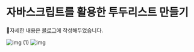 # 자바스크립트를 활용한 투두리스트 만들기
🌊자세한 내용은 [블로그](https://donghae0230.tistory.com/111)에 작성해두었습니다.

![img (1)](https://user-images.githubusercontent.com/53463067/130555018-5a2f007f-5960-43e6-847f-f8fe3a6c86c9.gif)
![img](https://user-images.githubusercontent.com/53463067/130555034-a184db75-b14a-4f75-9403-65b3219d21a4.gif)
